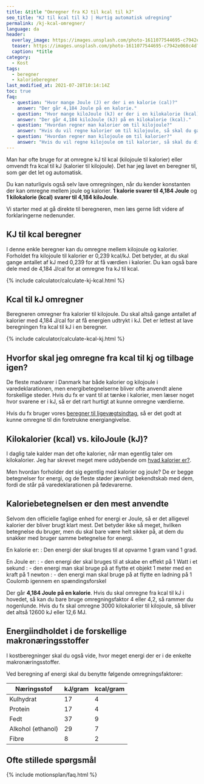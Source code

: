 ```yaml
---
title: &title "Omregner fra KJ til kcal til kJ"
seo_title: "KJ til kcal til kJ | Hurtig automatisk udregning"
permalink: /kj-kcal-omregner/
language: da
header:
  overlay_image: https://images.unsplash.com/photo-1611077544695-c7942e060c4d?ixid=MnwxMjA3fDB8MHxwaG90by1wYWdlfHx8fGVufDB8fHx8&ixlib=rb-1.2.1&auto=format&fit=crop&h=630&w=1200&q=10
  teaser: https://images.unsplash.com/photo-1611077544695-c7942e060c4d?ixid=MnwxMjA3fDB8MHxwaG90by1wYWdlfHx8fGVufDB8fHx8&ixlib=rb-1.2.1&auto=format&fit=crop&h=300&w=400&q=10
  caption: *title
category:
  - Kost
tags:
  - beregner
  - kalorieberegner
last_modified_at: 2021-07-28T10:14:14Z
toc: true
faq:
  - question: "Hvor mange Joule (J) er der i en kalorie (cal)?"
    answer: "Der går 4,184 Joule på en kalorie."
  - question: "Hvor mange kiloJoule (kJ) er der i en kilokalorie (kcal)?"
    answer: "Der går 4,184 kiloJoule (kJ) på en kilokalorie (kcal)."
  - question: "Hvordan regner man kalorier om til kilojoule?"
    answer: "Hvis du vil regne kalorier om til kilojoule, så skal du gange værdien i kalorier med 4,1862 for at få svaret i kilojoule. De fleste bruger bare faktor 4 eller 4,2 for at gøre det lidt lettere."
  - question: "Hvordan regner man kilojoule om til kalorier?"
    answer: "Hvis du vil regne kilojoule om til kalorier, så skal du dividere værdien i kilojoule med 4,184 for at få værdien i kalorier. De fleste bruger bare faktor 4 eller 4,2 for at gøre det lidt lettere."
---
```


Man har ofte bruge for at omregne kJ til kcal (kilojoule til kalorier) eller omvendt fra kcal til kJ (kalorier til kilojoule). Det har jeg lavet en beregner til, som gør det let og automatisk.

Du kan naturligvis også selv lave omregningen, når du kender konstanten der kan omregne mellem joule og kalorier. **1 kalorie svarer til 4,184 Joule** og **1 kilokalorie (kcal) svarer til 4,184 kiloJoule**.

Vi starter med at gå direkte til beregneren, men læs gerne lidt videre af forklaringerne nedenunder.

## KJ til kcal beregner

I denne enkle beregner kan du omregne mellem kilojoule og kalorier. Forholdet fra kilojoule til kalorier er 0,239 kcal/kJ. Det betyder, at du skal gange antallet af kJ med 0,239 for at få værdien i kalorier. Du kan også bare dele med de 4,184 J/cal for at omregne fra kJ til kcal.

{% include calculator/calculate-kj-kcal.html %}

## Kcal til kJ omregner

Beregneren omregner fra kalorier til kilojoule. Du skal altså gange antallet af kalorier med 4,184 J/cal for at få energien udtrykt i kJ. Det er lettest at lave beregningen fra kcal til kJ i en beregner.

{% include calculator/calculate-kcal-kj.html %}

## Hvorfor skal jeg omregne fra kcal til kj og tilbage igen?

De fleste madvarer i Danmark har både kalorier og kilojoule i varedeklarationen, men energibetegnelserne bliver ofte anvendt alene forskellige steder. Hvis du fx er vant til at tænke i kalorier, men læser noget hvor svarene er i kJ, så er det rart hurtigt at kunne omregne værdierne.

Hvis du fx bruger vores [beregner til ligevægtsindtag](/ligevaegtsindtag-beregner/), så er det godt at kunne omregne til din foretrukne energiangivelse.

## Kilokalorier (kcal) vs. kiloJoule (kJ)?

I daglig tale kalder man det ofte kalorier, når man egentlig taler om kilokalorier. Jeg har skrevet meget mere uddybende om [hvad kalorier er?](/hvad-er-kalorier/).

Men hvordan forholder det sig egentlig med kalorier og joule? De er begge betegnelser for energi, og de fleste støder jævnligt bekendtskab med dem, fordi de står på varedeklarationen på fødevarerne.

## Kaloriebetegnelsen er den mest anvendte

Selvom den officielle faglige enhed for energi er Joule, så er det alligevel kalorier der bliver brugt klart mest. Det betyder ikke så meget, hvilken betegnelse du bruger, men du skal bare være helt sikker på, at dem du snakker med bruger samme betegnelse for energi.

En kalorie er:
: Den energi der skal bruges til at opvarme 1 gram vand 1 grad.

En Joule er:
: - den energi der skal bruges til at skabe en effekt på 1 Watt i et sekund
: - den energi man skal bruge på at flytte et objekt 1 meter med en kraft på 1 newton
: - den energi man skal bruge på at flytte en ladning på 1 Coulomb igennem en spændingsforskel

Der går **4,184 Joule på en kalorie**. Hvis du skal omregne fra kcal til kJ i hovedet, så kan du bare bruge omregningsfaktor 4 eller 4,2, så rammer du nogenlunde. Hvis du fx skal omregne 3000 kilokalorier til kilojoule, så bliver det altså 12600 kJ eller 12,6 MJ.

## Energiindholdet i de forskellige makronæringsstoffer

I kostberegninger skal du også vide, hvor meget energi der er i de enkelte makronæringsstoffer.

Ved beregning af energi skal du benytte følgende omregningsfaktorer:

| Næringsstof | kJ/gram | kcal/gram |
|-|-|-|
| Kulhydrat | 17 | 4 |
| Protein | 17 | 4 |
| Fedt | 37 | 9 |
| Alkohol (ethanol) | 29 | 7 |
| Fibre | 8 | 2 |

## Ofte stillede spørgsmål

{% include motionsplan/faq.html %}
